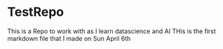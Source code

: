 # TestRepo
This is a Repo to work with as I learn datascience and AI
THis is the first markdown file that I made on Sun April 6th

